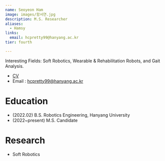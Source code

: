 ```yaml
---
name: Seoyeon Ham
image: images/함서연.jpg
description: M.S. Researcher
aliases:
  - Hamsy
links:
  email: hcpretty99@hanyang.ac.kr
tier: fourth

---
```

Interesting Fields: Soft Robotics, Wearable & Rehabilitation Robots, and Gait Analysis.  
- [CV](https://sites.google.com/hanyang.ac.kr/hamseoyeoncv/%ED%99%88)  
- Email : hcpretty99@hanyang.ac.kr

# Education
- (2022.02) B.S. Robotics Engineering, Hanyang University 
- (2022~present) M.S. Candidate

# Research
- Soft Robotics